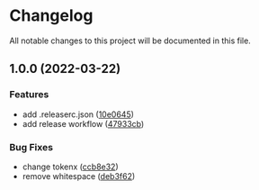 # Changelog

All notable changes to this project will be documented in this file.

## 1.0.0 (2022-03-22)


### Features

* add .releaserc.json ([10e0645](https://github.com/jmborsani/github-learning/commit/10e0645476ca67d9e461f085c2543b03cbf26841))
* add release workflow ([47933cb](https://github.com/jmborsani/github-learning/commit/47933cb0d88bf35c5e25d7446dc4e84374af2a96))


### Bug Fixes

* change tokenx ([ccb8e32](https://github.com/jmborsani/github-learning/commit/ccb8e325ed4b983921f260646f278eb7333f46c3))
* remove whitespace ([deb3f62](https://github.com/jmborsani/github-learning/commit/deb3f62cd0b15c03c79cef6c15397acb2d67a163))

